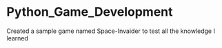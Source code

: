 # Python_Game_Development
Created a sample game named Space-Invaider to test all the knowledge I learned
